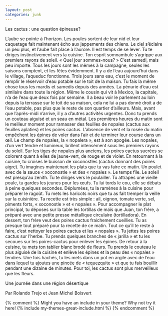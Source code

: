 ```yaml
---
layout: post
categories: junk
---
```


Les cactus : une question épineuse?

L’aube se pointe à l’horizon. Les poules sortent de leur nid et leur caquetage fait maintenant écho aux jappements des chiens. Le ciel s’éclaire un peu plus, et l’aube fait place à l’aurore. Il est temps de se lever. Tu te diriges instinctivement vers la cuisine. Ton esprit somnambule s’agrippe aux premiers rayons de soleil. « Quel jour sommes-nous? » C’est samedi, mais peu importe. Tous les jours sont les mêmes à la campagne, seules les saisons comptent, et les fêtes évidemment. Il y a de l’eau aujourd’hui dans le village, l’aqueduc fonctionne. Trois jours sans eau, c’est le moment de remplir le réservoir d’eau potable sur le toit de la maison. Tu fais la même chose tous les mardis et samedis depuis des années. La pénurie d’eau est similaire dans toute la région. Même le cousin qui vit à Mexico, la capitale, n’a de l’eau que deux fois par semaine. Il a beau voir le parlement au loin depuis la terrasse sur le toit de sa maison, cela ne lui a pas donné droit a de l’eau potable, pas plus que le reste de son quartier d’ailleurs. Mais, avant que l’après-midi n’arrive, il y a d’autres activités urgentes. Donc tu prends un couteau aiguisé et un seau en métal. Les premières heures du matin sont le meilleur moment pour ramasser des feuilles de nopales (cactus aux feuilles aplaties) et les poires cactus. L’absence de vent et la rosée du matin empêchent les épines de voler dans l’air et de terminer leur course dans un œil. Le champ de nopales, la « nopalera », est à son apogée. Les nopales, d’un vert tendre et lumineux, brillent intensément sous les premiers rayons du soleil. Sur les tiges de nopales plus anciens, les poires cactus sucrées se colorent quant à elles de jaune-vert, de rouge et de violet. En retournant à la cuisine, tu croises le buisson de xoconostles (cactus donnant des poires aigre). Tu imagines maintenant les plats que tu vas faire ce matin. Un poulet avec de la sauce « xoconostle » et des « nopales ». Le temps file. Le soleil est presqu’au zenith. Tu te diriges vers le poulailler. Tu attrapes une vieille poule, tu gardes les jeunes pour les œufs. Tu lui tords le cou, elle se débats à peine quelques secondes. Déplumées, tu la ramènes à la cuisine pour préparer le ragoût. Tu mets les haricots noirs que tu as fait tremper la veille sur la cuisinière. Ta recette est très simple : ail, oignon, tomate verte, sel, piments forts, « xoconostle » et « nopales ». Pour accompagner le plat principal, tu déposes sur la table les tortillas de maïs que Juan, ton frère, a préparé avec une petite presse métallique circulaire (tortilladora). En dessert, ton frère veut des poires cactus fraichement cueillies. Tu as presque tout préparé pour ta recette de ce matin. Tout ce qu’il te reste à faire, c’est nettoyer les poires cactus et les « nopales ». Tu jettes les poires cactus sur l’herbe. Tu prends quelques branches de « jarilla » et tu les secoues sur les poires-cactus pour enlever les épines. De retour à la cuisine, tu mets ton tablier blanc brodé de fleurs. Tu prends le couteau le plus aiguisé de la cuisine et enlève les épines et la peau des « nopales » tendres. Une fois hachés, tu les mets dans un pot en argile avec de l’eau dans lequel tu ajoutes une pincée de « tequezquite » et que tu fais bouillir pendant une dizaine de minutes. Pour toi, les cactus sont plus merveilleux que les fleurs.

Une journée dans une région désertique

Par Rolando Trejo et Jean Michel Boisvert

{% comment %}
Might you have an include in your theme? Why not try it here!
{% include my-themes-great-include.html %}
{% endcomment %}

